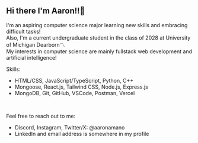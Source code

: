 ## Hi there I'm Aaron‼️👋
I'm an aspiring computer science major learning new skills and embracing difficult tasks! <br>
Also, I'm a current undergraduate student in the class of 2028 at University of Michigan Dearborn〽️ <br>
My interests in computer science are mainly fullstack web development and artificial intelligence! <br>

Skills:
<ul>
	<li>HTML/CSS, JavaScript/TypeScript, Python, C++</li>
	<li>Mongoose, React.js, Tailwind CSS, Node.js, Express.js</li>
	<li>MongoDB, Git, GitHub, VSCode, Postman, Vercel</li>
</ul>


<br>

Feel free to reach out to me: <br>
<ul>
<li>Discord, Instagram, Twitter/X: @aaronamano</li>
<li>LinkedIn and email address is somewhere in my profile</li>
</ul>

<br>

<!--
**aaronamano/aaronamano** is a ✨ _special_ ✨ repository because its `README.md` (this file) appears on your GitHub profile.

Here are some ideas to get you started:

🔭 I’m currently working on ...
- 🌱 I’m currently learning ...
- 👯 I’m looking to collaborate on ...
- 🤔 I’m looking for help with ...
- 💬 Ask me about ...
- 📫 How to reach me: ...
- 😄 Pronouns: ...
- ⚡ Fun fact: ...
-->
